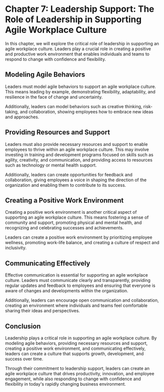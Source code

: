 Chapter 7: Leadership Support: The Role of Leadership in Supporting Agile Workplace Culture
===========================================================================================

In this chapter, we will explore the critical role of leadership in supporting an agile workplace culture. Leaders play a crucial role in creating a positive and productive work environment that enables individuals and teams to respond to change with confidence and flexibility.

Modeling Agile Behaviors
------------------------

Leaders must model agile behaviors to support an agile workplace culture. This means leading by example, demonstrating flexibility, adaptability, and resilience in the face of change and uncertainty.

Additionally, leaders can model behaviors such as creative thinking, risk-taking, and collaboration, showing employees how to embrace new ideas and approaches.

Providing Resources and Support
-------------------------------

Leaders must also provide necessary resources and support to enable employees to thrive within an agile workplace culture. This may involve investing in training and development programs focused on skills such as agility, creativity, and communication, and providing access to resources such as technology or mental health support.

Additionally, leaders can create opportunities for feedback and collaboration, giving employees a voice in shaping the direction of the organization and enabling them to contribute to its success.

Creating a Positive Work Environment
------------------------------------

Creating a positive work environment is another critical aspect of supporting an agile workplace culture. This means fostering a sense of community and support, promoting physical and mental health, and recognizing and celebrating successes and achievements.

Leaders can create a positive work environment by prioritizing employee wellness, promoting work-life balance, and creating a culture of respect and inclusivity.

Communicating Effectively
-------------------------

Effective communication is essential for supporting an agile workplace culture. Leaders must communicate clearly and transparently, providing regular updates and feedback to employees and ensuring that everyone is aware of changes and developments within the organization.

Additionally, leaders can encourage open communication and collaboration, creating an environment where individuals and teams feel comfortable sharing their ideas and perspectives.

Conclusion
----------

Leadership plays a critical role in supporting an agile workplace culture. By modeling agile behaviors, providing necessary resources and support, creating a positive work environment, and communicating effectively, leaders can create a culture that supports growth, development, and success over time.

Through their commitment to leadership support, leaders can create an agile workplace culture that drives productivity, innovation, and employee engagement, while also responding to change with confidence and flexibility in today's rapidly changing business environment.


